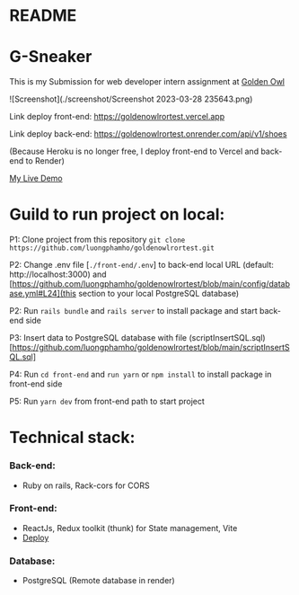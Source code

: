 # README
# G-Sneaker
This is my Submission for web developer intern assignment at [Golden Owl](https://goldenowl.asia)

![Screenshot](./screenshot/Screenshot 2023-03-28 235643.png)

Link deploy front-end: https://goldenowlrortest.vercel.app

Link deploy back-end: https://goldenowlrortest.onrender.com/api/v1/shoes

(Because Heroku is no longer free, I deploy front-end to Vercel and back-end to Render)

[My Live Demo](https://goldenowlrortest.vercel.app)
# Guild to run project on local:
P1: Clone project from this repository 
`git clone https://github.com/luongphamho/goldenowlrortest.git`

P2: Change .env file [`./front-end/.env`] to back-end local URL (default: http://localhost:3000) and [https://github.com/luongphamho/goldenowlrortest/blob/main/config/database.yml#L24](this section to your local PostgreSQL database)

P2: Run `rails bundle` and `rails server` to install package and start back-end side

P3: Insert data to PostgreSQL database with file (scriptInsertSQL.sql)[https://github.com/luongphamho/goldenowlrortest/blob/main/scriptInsertSQL.sql]

P4: Run `cd front-end` and `run yarn` or `npm install` to install package in front-end side

P5: Run `yarn dev` from front-end path to start project
# Technical stack:
### Back-end:
- Ruby on rails, Rack-cors for CORS
### Front-end:
- ReactJs, Redux toolkit (thunk) for State management, Vite
- [Deploy](https://goldenowlrortest.vercel.app)
### Database:
- PostgreSQL (Remote database in render)